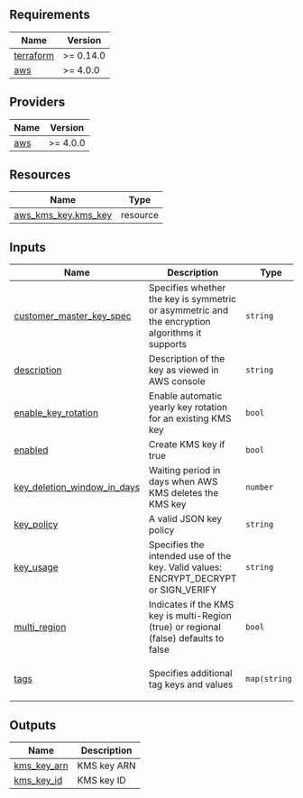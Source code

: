## Requirements

| Name | Version |
|------|---------|
| <a name="requirement_terraform"></a> [terraform](#requirement\_terraform) | >= 0.14.0 |
| <a name="requirement_aws"></a> [aws](#requirement\_aws) | >= 4.0.0 |

## Providers

| Name | Version |
|------|---------|
| <a name="provider_aws"></a> [aws](#provider\_aws) | >= 4.0.0 |

## Resources

| Name | Type |
|------|------|
| [aws_kms_key.kms_key](https://registry.terraform.io/providers/hashicorp/aws/latest/docs/resources/kms_key) | resource |

## Inputs

| Name | Description | Type | Default | Required |
|------|-------------|------|---------|:--------:|
| <a name="input_customer_master_key_spec"></a> [customer\_master\_key\_spec](#input\_customer\_master\_key\_spec) | Specifies whether the key is symmetric or asymmetric and the encryption algorithms it supports | `string` | `"SYMMETRIC_DEFAULT"` | no |
| <a name="input_description"></a> [description](#input\_description) | Description of the key as viewed in AWS console | `string` | `null` | no |
| <a name="input_enable_key_rotation"></a> [enable\_key\_rotation](#input\_enable\_key\_rotation) | Enable automatic yearly key rotation for an existing KMS key | `bool` | `true` | no |
| <a name="input_enabled"></a> [enabled](#input\_enabled) | Create KMS key if true | `bool` | `false` | no |
| <a name="input_key_deletion_window_in_days"></a> [key\_deletion\_window\_in\_days](#input\_key\_deletion\_window\_in\_days) | Waiting period in days when AWS KMS deletes the KMS key | `number` | `14` | no |
| <a name="input_key_policy"></a> [key\_policy](#input\_key\_policy) | A valid JSON key policy | `string` | `null` | no |
| <a name="input_key_usage"></a> [key\_usage](#input\_key\_usage) | Specifies the intended use of the key. Valid values: ENCRYPT\_DECRYPT or SIGN\_VERIFY | `string` | `"ENCRYPT_DECRYPT"` | no |
| <a name="input_multi_region"></a> [multi\_region](#input\_multi\_region) | Indicates if the KMS key is multi-Region (true) or regional (false) defaults to false | `bool` | `false` | no |
| <a name="input_tags"></a> [tags](#input\_tags) | Specifies additional tag keys and values | `map(string)` | <pre>{<br>  "Terraform": true<br>}</pre> | no |

## Outputs

| Name | Description |
|------|-------------|
| <a name="output_kms_key_arn"></a> [kms\_key\_arn](#output\_kms\_key\_arn) | KMS key ARN |
| <a name="output_kms_key_id"></a> [kms\_key\_id](#output\_kms\_key\_id) | KMS key ID |

